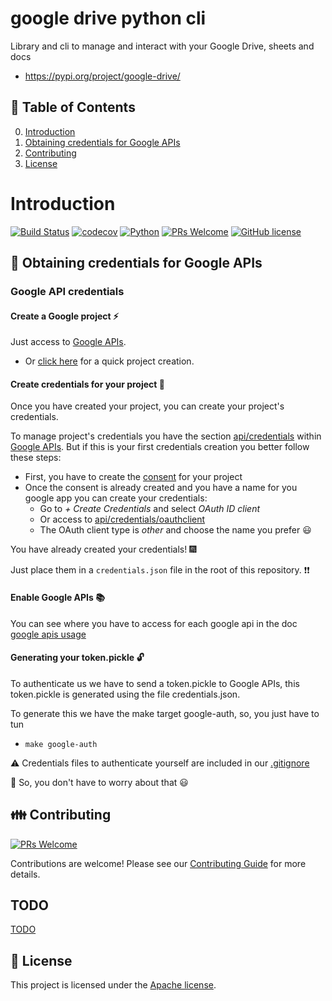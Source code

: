 # google drive python cli

Library and cli to manage and interact with your Google Drive, sheets and docs

- https://pypi.org/project/google-drive/ 


## :bookmark_tabs: Table of Contents

0. [Introduction](#introduction)
0. [Obtaining credentials for Google APIs](#wrench-obtaining-credentials-for-google-apis)
0. [Contributing](#family-contributing)
0. [License](#page_with_curl-license)

# Introduction 
[![Build Status](https://travis-ci.org/eduardogr/google-drive-python.svg?branch=main)](https://travis-ci.org/github/eduardogr/google-drive-python)
[![codecov](https://codecov.io/gh/eduardogr/google-drive-python/branch/main/graph/badge.svg?token=E183Y3LLXX)](https://codecov.io/gh/eduardogr/google-drive-python)
[![Python](https://img.shields.io/badge/Python-v3.6%2B-blue)]()
[![PRs Welcome](https://img.shields.io/badge/PRs-welcome-brightgreen.svg)](CONTRIBUTING.md)
[![GitHub license](https://img.shields.io/badge/License-Apache%202.0-blue.svg)](https://github.com/eduardogr/google-drive-python/blob/main/LICENSE)  

## :wrench: Obtaining credentials for Google APIs

### Google API credentials

#### Create a Google project :zap:

Just access to [Google APIs](https://console.developers.google.com/).

  - Or [click here](https://console.developers.google.com/projectcreate) for a quick project creation.

#### Create credentials for your project :key:

Once you have created your project, you can create your project's credentials.

To manage project's credentials you have the section [api/credentials](https://console.developers.google.com/apis/credentials) within [Google APIs](https://console.developers.google.com/). But if this is your first credentials creation you better follow these steps:

  - First, you have to create the [consent](https://console.developers.google.com/apis/credentials/consent) for your project
  - Once the consent is already created and you have a name for you google app you can create your credentials:
      - Go to *+ Create Credentials* and select *OAuth ID client*
      - Or access to [api/credentials/oauthclient](https://console.developers.google.com/apis/credentials/oauthclient)
      - The OAuth client type is *other* and choose the name you prefer :smiley:

You have already created your credentials! :fireworks:

Just place them in a `credentials.json` file in the root of this repository. :heavy_exclamation_mark::heavy_exclamation_mark:

#### Enable Google APIs :books:

You can see where you have to access for each google api in the doc [google apis usage](./google-apis-usage.md)

#### Generating your token.pickle :unlock:

To authenticate us we have to send a token.pickle to Google APIs, this token.pickle is generated using the file credentials.json.

To generate this we have the make target google-auth, so, you just have to tun

  - `make google-auth`


:warning: Credentials files to authenticate yourself are included in our [.gitignore](.gitignore)

:angel: So, you don't have to worry about that :smiley:

## :family: Contributing

[![PRs Welcome](https://img.shields.io/badge/PRs-welcome-brightgreen.svg)](CONTRIBUTING.md)

Contributions are welcome! Please see our [Contributing Guide](<CONTRIBUTING.md>) for more
details.

## TODO

[TODO](TODO.md)

## :page_with_curl: License

This project is licensed under the [Apache license](https://github.com/eduardogr/google-drive-python/blob/main/LICENSE).
